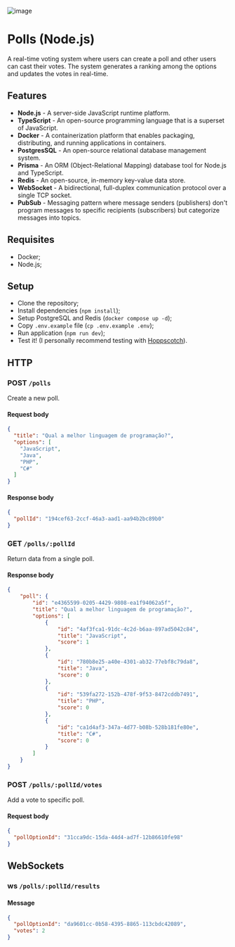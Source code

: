 ![image](https://github.com/carolandreazza/polls-nodejs/assets/29384128/aa3d304d-bf86-4c14-9789-8919ffbbb92e)


# Polls (Node.js)

A real-time voting system where users can create a poll and other users can cast their votes. The system generates a ranking among the options and updates the votes in real-time.

##  Features
- **Node.js** - A server-side JavaScript runtime platform.
- **TypeScript** - An open-source programming language that is a superset of JavaScript.
- **Docker** - A containerization platform that enables packaging, distributing, and running applications in containers.
- **PostgresSQL** - An open-source relational database management system.
- **Prisma** - An ORM (Object-Relational Mapping) database tool for Node.js and TypeScript.
- **Redis** - An open-source, in-memory key-value data store.
- **WebSocket** - A bidirectional, full-duplex communication protocol over a single TCP socket.
- **PubSub** - Messaging pattern where message senders (publishers) don't program messages to specific recipients (subscribers) but categorize messages into topics.
  
## Requisites

- Docker;
- Node.js;

## Setup

- Clone the repository;
- Install dependencies (`npm install`);
- Setup PostgreSQL and Redis (`docker compose up -d`);
- Copy `.env.example` file (`cp .env.example .env`);
- Run application (`npm run dev`);
- Test it! (I personally recommend testing with [Hoppscotch](https://hoppscotch.io/)).

## HTTP

### POST `/polls`

Create a new poll.

#### Request body

```json
{
  "title": "Qual a melhor linguagem de programação?",
  "options": [
    "JavaScript",
    "Java",
    "PHP",
    "C#"
  ]
}
```

#### Response body

```json
{
  "pollId": "194cef63-2ccf-46a3-aad1-aa94b2bc89b0"
}
```

### GET `/polls/:pollId`

Return data from a single poll.

#### Response body

```json
{
	"poll": {
		"id": "e4365599-0205-4429-9808-ea1f94062a5f",
		"title": "Qual a melhor linguagem de programação?",
		"options": [
			{
				"id": "4af3fca1-91dc-4c2d-b6aa-897ad5042c84",
				"title": "JavaScript",
				"score": 1
			},
			{
				"id": "780b8e25-a40e-4301-ab32-77ebf8c79da8",
				"title": "Java",
				"score": 0
			},
			{
				"id": "539fa272-152b-478f-9f53-8472cddb7491",
				"title": "PHP",
				"score": 0
			},
			{
				"id": "ca1d4af3-347a-4d77-b08b-528b181fe80e",
				"title": "C#",
				"score": 0
			}
		]
	}
}
```

### POST `/polls/:pollId/votes`

Add a vote to specific poll.

#### Request body

```json
{
  "pollOptionId": "31cca9dc-15da-44d4-ad7f-12b86610fe98"
}
```

## WebSockets

### ws `/polls/:pollId/results`

#### Message

```json
{
  "pollOptionId": "da9601cc-0b58-4395-8865-113cbdc42089",
  "votes": 2
}
```
